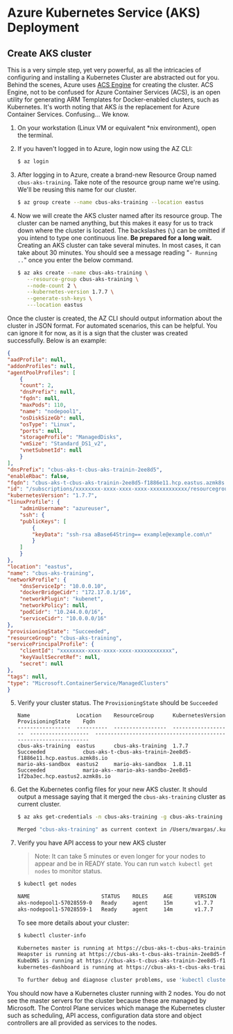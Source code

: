 # Azure Kubernetes Service (AKS) Deployment

## Create AKS cluster

This is a very simple step, yet very powerful, as all the intricacies of configuring and installing a Kubernetes Cluster are abstracted out for you. Behind the scenes, Azure uses [ACS Engine](https://github.com/Azure/acs-engine) for creating the cluster. ACS Engine, not to be confused for Azure Container Services (ACS), is an open utility for generating ARM Templates for Docker-enabled clusters, such as Kubernetes. It's worth noting that AKS *is* the replacement for Azure Container Services. Confusing... We know.

1. On your workstation (Linux VM or equivalent *nix environment), open the terminal.

2. If you haven't logged in to Azure, login now using the AZ CLI:

    ```bash
    $ az login
    ```

3. After logging in to Azure, create a brand-new Resource Group named `cbus-aks-training`. Take note of the resource group name we're using. We'll be reusing this name for our cluster.

    ```bash
    $ az group create --name cbus-aks-training --location eastus
    ```

4. Now we will create the AKS cluster named after its resource group. The cluster can be named anything, but this makes it easy for us to track down where the cluster is located. The backslashes (`\`) can be omitted if you intend to type one continuous line. **Be prepared for a long wait.** Creating an AKS cluster can take several minutes. In most cases, it can take about 30 minutes. You should see a message reading "`- Running ..`" once you enter the below command.

    ```bash
    $ az aks create --name cbus-aks-training \
       --resource-group cbus-aks-training \
       --node-count 2 \
       --kubernetes-version 1.7.7 \
       --generate-ssh-keys \
       ---location eastus
    ```

Once the cluster is created, the AZ CLI should output information about the cluster in JSON format. For automated scenarios, this can be helpful. You can ignore it for now, as it is a sign that the cluster was created successfully. Below is an example:

```json
{
"aadProfile": null,
"addonProfiles": null,
"agentPoolProfiles": [
    {
    "count": 2,
    "dnsPrefix": null,
    "fqdn": null,
    "maxPods": 110,
    "name": "nodepool1",
    "osDiskSizeGb": null,
    "osType": "Linux",
    "ports": null,
    "storageProfile": "ManagedDisks",
    "vmSize": "Standard_DS1_v2",
    "vnetSubnetId": null
    }
],
"dnsPrefix": "cbus-aks-t-cbus-aks-trainin-2ee8d5",
"enableRbac": false,
"fqdn": "cbus-aks-t-cbus-aks-trainin-2ee8d5-f1886e11.hcp.eastus.azmk8s.io",
"id": "/subscriptions/xxxxxxxx-xxxx-xxxx-xxxx-xxxxxxxxxxxx/resourcegroups/cbus-aks-training/providers/Microsoft.ContainerService/managedClusters/cbus-aks-training",
"kubernetesVersion": "1.7.7",
"linuxProfile": {
    "adminUsername": "azureuser",
    "ssh": {
    "publicKeys": [
        {
        "keyData": "ssh-rsa aBase64String== example@example.com\n"
        }
    ]
    }
},
"location": "eastus",
"name": "cbus-aks-training",
"networkProfile": {
    "dnsServiceIp": "10.0.0.10",
    "dockerBridgeCidr": "172.17.0.1/16",
    "networkPlugin": "kubenet",
    "networkPolicy": null,
    "podCidr": "10.244.0.0/16",
    "serviceCidr": "10.0.0.0/16"
},
"provisioningState": "Succeeded",
"resourceGroup": "cbus-aks-training",
"servicePrincipalProfile": {
    "clientId": "xxxxxxxx-xxxx-xxxx-xxxx-xxxxxxxxxxxx",
    "keyVaultSecretRef": null,
    "secret": null
},
"tags": null,
"type": "Microsoft.ContainerService/ManagedClusters"
}
```

5. Verify your cluster status. The `ProvisioningState` should be `Succeeded`

    ```
    Name               Location    ResourceGroup      KubernetesVersion    ProvisioningState    Fqdn
    -----------------  ----------  -----------------  -------------------  -------------------  -----------------------------------------------------------------
    cbus-aks-training  eastus      cbus-aks-training  1.7.7                Succeeded            cbus-aks-t-cbus-aks-trainin-2ee8d5-f1886e11.hcp.eastus.azmk8s.io
    mario-aks-sandbox  eastus2     mario-aks-sandbox  1.8.11               Succeeded            mario-aks--mario-aks-sandbo-2ee8d5-1f2ba3ec.hcp.eastus2.azmk8s.io
    ```

6. Get the Kubernetes config files for your new AKS cluster. It should output a message saying that it merged the `cbus-aks-training` cluster as current cluster.

    ```bash
    $ az aks get-credentials -n cbus-aks-training -g cbus-aks-training

    Merged "cbus-aks-training" as current context in /Users/mvargas/.kube/config
    ```

7. Verify you have API access to your new AKS cluster

    > Note: It can take 5 minutes or even longer for your nodes to appear and be in READY state. You can run `watch kubectl get nodes` to monitor status. 
    
    ```bash
    $ kubectl get nodes

    NAME                       STATUS    ROLES     AGE       VERSION
    aks-nodepool1-57028559-0   Ready     agent     15m       v1.7.7
    aks-nodepool1-57028559-1   Ready     agent     14m       v1.7.7
    ```
    
    To see more details about your cluster: 
    
    ```bash
    $ kubectl cluster-info
    
    Kubernetes master is running at https://cbus-aks-t-cbus-aks-trainin-2ee8d5-f1886e11.hcp.eastus.azmk8s.io:443
    Heapster is running at https://cbus-aks-t-cbus-aks-trainin-2ee8d5-f1886e11.hcp.eastus.azmk8s.io:443/api/v1/namespaces/kube-system/services/heapster/proxy
    KubeDNS is running at https://cbus-aks-t-cbus-aks-trainin-2ee8d5-f1886e11.hcp.eastus.azmk8s.io:443/api/v1/namespaces/kube-system/services/kube-dns:dns/proxy
    kubernetes-dashboard is running at https://cbus-aks-t-cbus-aks-trainin-2ee8d5-f1886e11.hcp.eastus.azmk8s.io:443/api/v1/namespaces/kube-system/services/kubernetes-dashboard/proxy

    To further debug and diagnose cluster problems, use 'kubectl cluster-info dump'.
    ```

You should now have a Kubernetes cluster running with 2 nodes. You do not see the master servers for the cluster because these are managed by Microsoft. The Control Plane services which manage the Kubernetes cluster such as scheduling, API access, configuration data store and object controllers are all provided as services to the nodes. 
